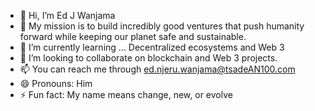 - 👋 Hi, I’m Ed J Wanjama
- 👀 My mission is to build incredibly good ventures that push humanity forward while keeping our planet safe and sustainable.
- 🌱 I’m currently learning ... Decentralized ecosystems and Web 3
- 💞️ I’m looking to collaborate on blockchain and Web 3 projects.
- 📫 You can reach me through  ed.njeru.wanjama@tsadeAN100.com
- 😄 Pronouns: Him
- ⚡ Fun fact: My name means change, new, or evolve


